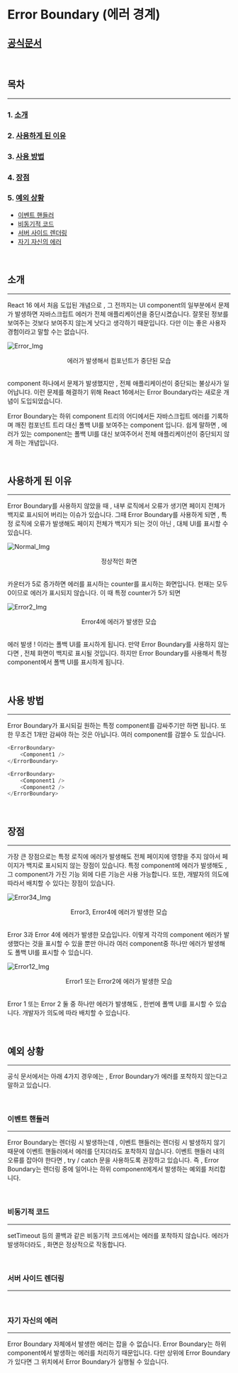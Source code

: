 # **Error Boundary (에러 경계)**

## [공식문서](https://ko.reactjs.org/docs/error-boundaries.html)

</br>

## **목차**
---

### 1. [소개](#소개)
### 2. [사용하게 된 이유](#사용하게-된-이유)
### 3. [사용 방법](#사용-방법)
### 4. [장점](#장점)
### 5. [예외 상황](#예외-상황)
* [이벤트 핸들러](#이벤트-핸들러)
* [비동기적 코드](#비동기적-코드)
* [서버 사이드 렌더링](#서버-사이드-렌더링)
* [자기 자신의 에러](#자기-자신의-에러)
</br>

## **소개**
---
React 16 에서 처음 도입된 개념으로 , 그 전까지는 UI component의 일부분에서 문제가 발생하면 자바스크립트 에러가 전체 애플리케이션을 중단시켰습니다. 잘못된 정보를 보여주는 것보다 보여주지 않는게 낫다고 생각하기 때문입니다. 다만 이는 좋은 사용자 경험이라고 말할 수는 없습니다.

![Error_Img](/src/img/Error1.png)
<center>에러가 발생해서 컴포넌트가 중단된 모습</center>  

</br>

component 하나에서 문제가 발생했지만 , 전체 애플리케이션이 중단되는 불상사가 일어납니다. 이런 문제를 해결하기 위해 React 16에서는 Error Boundary라는 새로운 개념이 도입되었습니다.

Error Boundary는 하위 component 트리의 어디에서든 자바스크립트 에러를 기록하며 깨진 컴포넌트 트리 대신 폴백 UI를 보여주는 component 입니다. 쉽게 말하면 , 에러가 있는 component는 폴백 UI를 대신 보여주어서 전체 애플리케이션이 중단되지 않게 하는 개념입니다.

</br>

## **사용하게 된 이유**
---
Error Boundary를 사용하지 않았을 때 , 내부 로직에서 오류가 생기면 페이지 전체가 백지로 표시되어 버리는 이슈가 있습니다. 그때 Error Boundary를 사용하게 되면 , 특정 로직에 오류가 발생해도 페이지 전체가 백지가 되는 것이 아닌 , 대체 UI를 표시할 수 있습니다.

![Normal_Img](/src/img/normal1.png)
<center>정상적인 화면</center>

</br>

카운터가 5로 증가하면 에러를 표시하는 counter를 표시하는 화면입니다. 현재는 모두 0이므로 에러가 표시되지 않습니다. 이 때 특정 counter가 5가 되면

![Error2_Img](/src/img/Error2.png)
<center>Error4에 에러가 발생한 모습</center>

</br>

에러 발생 ! 이라는 폴백 UI를 표시하게 됩니다. 만약 Error Boundary를 사용하지 않는다면 , 전체 화면이 백지로 표시될 것입니다. 하지만 Error Boundary를 사용해서 특정 component에서 폴백 UI를 표시하게 됩니다.

</br>

## **사용 방법**
---
Error Boundary가 표시되길 원하는 특정 component를 감싸주기만 하면 됩니다. 또한 무조건 1개만 감싸야 하는 것은 아닙니다. 여러 component를 감쌀수 도 있습니다.

```js
<ErrorBoundary>
    <Component1 />
</ErrorBoundary>
```
```js
<ErrorBoundary>
    <Component1 />
    <Component2 />
</ErrorBoundary>
```
</br>

## **장점**
---
가장 큰 장점으로는 특정 로직에 에러가 발생해도 전체 페이지에 영향을 주지 않아서 페이지가 백지로 표시되지 않는 장점이 있습니다. 특정 component에 에러가 발생해도 , 그 component가 가진 기능 외에 다른 기능은 사용 가능합니다. 또한, 개발자의 의도에 따라서 배치할 수 있다는 장점이 있습니다.

![Error34_Img](/src/img/Error34.png)
<center>Error3, Error4에 에러가 발생한 모습</center>

</br>

Error 3과 Error 4에 에러가 발생한 모습입니다. 이렇게 각각의 component 에러가 발생했다는 것을 표시할 수 있을 뿐만 아니라 여러 component중 하나만 에러가 발생해도 폴백 UI를 표시할 수 있습니다.

![Error12_Img](/src/img/Error12.png)
<center>Error1 또는 Error2에 에러가 발생한 모습</center>

</br>

Error 1 또는 Error 2 둘 중 하나만 에러가 발생해도 , 한번에 폴백 UI를 표시할 수 있습니다. 개발자가 의도에 따라 배치할 수 있습니다.


</br>

## **예외 상황**
---
공식 문서에서는 아래 4가지 경우에는 , Error Boundary가 에러를 포착하지 않는다고 말하고 있습니다.

</br>

### **이벤트 핸들러**
---
Error Boundary는 렌더링 시 발생하는데 , 이벤트 핸들러는 렌더링 시 발생하지 않기 때문에 이벤트 핸들러에서 에러를 던지더라도 포착하지 않습니다. 이벤트 핸들러 내의 오류를 잡아야 한다면 , try / catch 문을 사용하도록 권장하고 있습니다. 즉 , Error Boundary는 렌더링 중에 일어나는 하위 component에게서 발생하는 예외를 처리합니다.

</br>

### **비동기적 코드**
---
setTimeout 등의 콜백과 같은 비동기적 코드에서는 에러를 포착하지 않습니다. 에러가 발생하더라도 , 화면은 정상적으로 작동합니다.

</br>


### **서버 사이드 렌더링**
---

</br>


### **자기 자신의 에러**
---
Error Boundary 자체에서 발생한 에러는 잡을 수 없습니다. Error Boundary는 하위 component에서 발생하는 에러를 처리하기 때문입니다. 다만 상위에 Error Boundary가 있다면 그 위치에서 Error Boundary가 실행될 수 있습니다.
</br>




